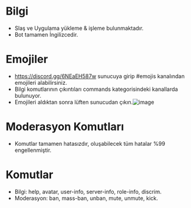 # Bilgi
* Slaş ve Uygulama yükleme & işleme bulunmaktadır.
* Bot tamamen İngilizcedir.
# Emojiler
* https://discord.gg/6NEaEH587w sunucuya girip #emojis kanalından emojileri alabilirsiniz.
* Bilgi komutlarının çıkıntıları commands kategorisindeki kanallarda bulunuyor.
* Emojileri aldıktan sonra lüften sunucudan çıkın.![image](https://user-images.githubusercontent.com/87382565/134717405-194a3c96-5815-4893-9d5f-ced1998c75f2.png)
# Moderasyon Komutları
* Komutlar tamamen hatasızdır, oluşabilecek tüm hatalar %99 engellenmiştir.
# Komutlar
* Bilgi: help, avatar, user-info, server-info, role-info, discrim. 
* Moderasyon: ban, mass-ban, unban, mute, unmute, kick.
